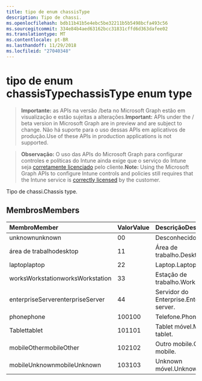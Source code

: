 ```yaml
---
title: tipo de enum chassisType
description: Tipo de chassi.
ms.openlocfilehash: bdb11b41b5e4ebc5be32211b5b5498bcfa493c56
ms.sourcegitcommit: 334e84b4aed63162bcc31831cffd6d363dafee02
ms.translationtype: MT
ms.contentlocale: pt-BR
ms.lasthandoff: 11/29/2018
ms.locfileid: "27040348"
---
```

# <a name="chassistype-enum-type"></a><span data-ttu-id="8ba07-103">tipo de enum chassisType</span><span class="sxs-lookup"><span data-stu-id="8ba07-103">chassisType enum type</span></span>

> <span data-ttu-id="8ba07-104">**Importante:** as APIs na versão /beta no Microsoft Graph estão em visualização e estão sujeitas a alterações.</span><span class="sxs-lookup"><span data-stu-id="8ba07-104">**Important:** APIs under the / beta version in Microsoft Graph are in preview and are subject to change.</span></span> <span data-ttu-id="8ba07-105">Não há suporte para o uso dessas APIs em aplicativos de produção.</span><span class="sxs-lookup"><span data-stu-id="8ba07-105">Use of these APIs in production applications is not supported.</span></span>

> <span data-ttu-id="8ba07-106">**Observação:** O uso das APIs do Microsoft Graph para configurar controles e políticas do Intune ainda exige que o serviço do Intune seja [corretamente licenciado](https://go.microsoft.com/fwlink/?linkid=839381) pelo cliente.</span><span class="sxs-lookup"><span data-stu-id="8ba07-106">**Note:** Using the Microsoft Graph APIs to configure Intune controls and policies still requires that the Intune service is [correctly licensed](https://go.microsoft.com/fwlink/?linkid=839381) by the customer.</span></span>

<span data-ttu-id="8ba07-107">Tipo de chassi.</span><span class="sxs-lookup"><span data-stu-id="8ba07-107">Chassis type.</span></span>
## <a name="members"></a><span data-ttu-id="8ba07-108">Membros</span><span class="sxs-lookup"><span data-stu-id="8ba07-108">Members</span></span>
|<span data-ttu-id="8ba07-109">Membro</span><span class="sxs-lookup"><span data-stu-id="8ba07-109">Member</span></span>|<span data-ttu-id="8ba07-110">Valor</span><span class="sxs-lookup"><span data-stu-id="8ba07-110">Value</span></span>|<span data-ttu-id="8ba07-111">Descrição</span><span class="sxs-lookup"><span data-stu-id="8ba07-111">Description</span></span>|
|:---|:---|:---|
|<span data-ttu-id="8ba07-112">unknown</span><span class="sxs-lookup"><span data-stu-id="8ba07-112">unknown</span></span>|<span data-ttu-id="8ba07-113">0</span><span class="sxs-lookup"><span data-stu-id="8ba07-113">0</span></span>|<span data-ttu-id="8ba07-114">Desconhecido.</span><span class="sxs-lookup"><span data-stu-id="8ba07-114">Unknown.</span></span>|
|<span data-ttu-id="8ba07-115">área de trabalho</span><span class="sxs-lookup"><span data-stu-id="8ba07-115">desktop</span></span>|<span data-ttu-id="8ba07-116">1</span><span class="sxs-lookup"><span data-stu-id="8ba07-116">1</span></span>|<span data-ttu-id="8ba07-117">Área de trabalho.</span><span class="sxs-lookup"><span data-stu-id="8ba07-117">Desktop.</span></span>|
|<span data-ttu-id="8ba07-118">laptop</span><span class="sxs-lookup"><span data-stu-id="8ba07-118">laptop</span></span>|<span data-ttu-id="8ba07-119">2</span><span class="sxs-lookup"><span data-stu-id="8ba07-119">2</span></span>|<span data-ttu-id="8ba07-120">Laptop.</span><span class="sxs-lookup"><span data-stu-id="8ba07-120">Laptop.</span></span>|
|<span data-ttu-id="8ba07-121">worksWorkstation</span><span class="sxs-lookup"><span data-stu-id="8ba07-121">worksWorkstation</span></span>|<span data-ttu-id="8ba07-122">3</span><span class="sxs-lookup"><span data-stu-id="8ba07-122">3</span></span>|<span data-ttu-id="8ba07-123">Estação de trabalho.</span><span class="sxs-lookup"><span data-stu-id="8ba07-123">Workstation.</span></span>|
|<span data-ttu-id="8ba07-124">enterpriseServer</span><span class="sxs-lookup"><span data-stu-id="8ba07-124">enterpriseServer</span></span>|<span data-ttu-id="8ba07-125">4</span><span class="sxs-lookup"><span data-stu-id="8ba07-125">4</span></span>|<span data-ttu-id="8ba07-126">Servidor do Enterprise.</span><span class="sxs-lookup"><span data-stu-id="8ba07-126">Enterprise server.</span></span>|
|<span data-ttu-id="8ba07-127">phone</span><span class="sxs-lookup"><span data-stu-id="8ba07-127">phone</span></span>|<span data-ttu-id="8ba07-128">100</span><span class="sxs-lookup"><span data-stu-id="8ba07-128">100</span></span>|<span data-ttu-id="8ba07-129">Telefone.</span><span class="sxs-lookup"><span data-stu-id="8ba07-129">Phone.</span></span>|
|<span data-ttu-id="8ba07-130">Tablet</span><span class="sxs-lookup"><span data-stu-id="8ba07-130">tablet</span></span>|<span data-ttu-id="8ba07-131">101</span><span class="sxs-lookup"><span data-stu-id="8ba07-131">101</span></span>|<span data-ttu-id="8ba07-132">Tablet móvel.</span><span class="sxs-lookup"><span data-stu-id="8ba07-132">Mobile tablet.</span></span>|
|<span data-ttu-id="8ba07-133">mobileOther</span><span class="sxs-lookup"><span data-stu-id="8ba07-133">mobileOther</span></span>|<span data-ttu-id="8ba07-134">102</span><span class="sxs-lookup"><span data-stu-id="8ba07-134">102</span></span>|<span data-ttu-id="8ba07-135">Outro mobile.</span><span class="sxs-lookup"><span data-stu-id="8ba07-135">Other mobile.</span></span>|
|<span data-ttu-id="8ba07-136">mobileUnknown</span><span class="sxs-lookup"><span data-stu-id="8ba07-136">mobileUnknown</span></span>|<span data-ttu-id="8ba07-137">103</span><span class="sxs-lookup"><span data-stu-id="8ba07-137">103</span></span>|<span data-ttu-id="8ba07-138">Unknown móvel.</span><span class="sxs-lookup"><span data-stu-id="8ba07-138">Unknown mobile.</span></span>|






